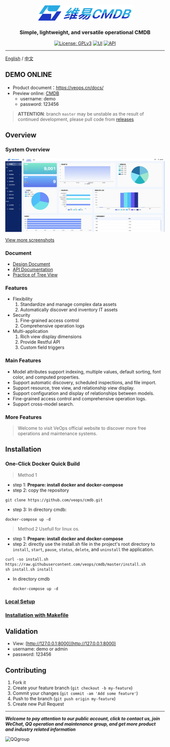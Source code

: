 
<p align="center">
  <a href="https://veops.cn"><img src="images/logo.png" alt="维易CMDB" width="300"/></a>
</p>
<h3 align="center">Simple, lightweight, and versatile operational CMDB</h3>
<p align="center">
  <a href="https://github.com/veops/cmdb/blob/master/LICENSE"><img src="https://img.shields.io/badge/License-AGPLv3-brightgreen" alt="License: GPLv3"></a>
  <a href="https:https://github.com/sendya/ant-design-pro-vue"><img src="https://img.shields.io/badge/UI-Ant%20Design%20Pro%20Vue-brightgreen" alt="UI"></a>
  <a href="https://github.com/pallets/flask"><img src="https://img.shields.io/badge/API-Flask-brightgreen" alt="API"></a>
</p>


------------------------------

[English](README_en.md) / [中文](../README.md)

## DEMO ONLINE
- Product document：https://veops.cn/docs/
- Preview online: <a href="https://cmdb.veops.cn" target="_blank">CMDB</a>
  - username: demo
  - password: 123456

> **ATTENTION**: branch `master` may be unstable as the result of continued development, please pull code from [releases](https://github.com/veops/cmdb/releases)

## Overview

### System Overview

<img src=images/dashboard.png />

[View more screenshots](screenshot.md)

### Document

- <a href="https://zhuanlan.zhihu.com/p/98453732" target="_blank">Design Document</a>
- <a href="https://github.com/veops/cmdb/tree/master/docs/cmdb_api.md" target="_blank">API Documentation</a>
- <a href="https://mp.weixin.qq.com/s/EflmmJ-qdUkddTx2hRt3pA" target="_blank">Practice of Tree View</a>

### Features

- Flexibility
  1. Standardize and manage complex data assets
  2. Automatically discover and inventory IT assets
- Security
  1. Fine-grained access control
  2. Comprehensive operation logs
- Multi-application
  1. Rich view display dimensions
  2. Provide Restful API
  3. Custom field triggers

### Main Features

- Model attributes support indexing, multiple values, default sorting, font color, and computed properties.
- Support automatic discovery, scheduled inspections, and file import.
- Support resource, tree view, and relationship view display.
- Support configuration and display of relationships between models.
- Fine-grained access control and comprehensive operation logs.
- Support cross-model search.



### More Features

> Welcome to visit VeOps official website to discover more free operations and maintenance systems.

## Installation

### One-Click Docker Quick Build

> Method 1
- step 1: **Prepare: install docker and docker-compose**
- step 2:  copy the repository
```shell 
git clone https://github.com/veops/cmdb.git
```
- step 3: In directory cmdb:
```
docker-compose up -d
```
> Method 2  Usefull for linux os.
- step 1: **Prepare: install docker and docker-compose**
- step 2: directly use the install.sh file in the project's root directory to `install`, `start`, `pause`, `status`, `delete`, and `uninstall` the application. 
```shell
curl -so install.sh https://raw.githubusercontent.com/veops/cmdb/master/install.sh 
sh install.sh install
```

- In directory cmdb
  ```
  docker-compose up -d
  ```


### [Local Setup](local_en.md)

### [Installation with Makefile](makefile_en.md)

## Validation

- View: [http://127.0.0.1:8000](http://127.0.0.1:8000)
- username: demo or admin
- password: 123456

## Contributing

1. Fork it
1. Create your feature branch (`git checkout -b my-feature`)
1. Commit your changes (`git commit -am 'Add some feature'`)
1. Push to the branch (`git push origin my-feature`)
1. Create new Pull Request

---

_**Welcome to pay attention to our public account, click to contact us, join WeChat, QQ operation and maintenance group, and get more product and industry related information**_

![QQgroup](images/qrcode_for_gzh.jpg)
